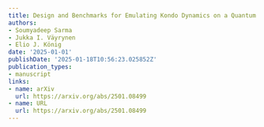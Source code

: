 ```yaml
---
title: Design and Benchmarks for Emulating Kondo Dynamics on a Quantum Chip
authors:
- Soumyadeep Sarma
- Jukka I. Väyrynen
- Elio J. König
date: '2025-01-01'
publishDate: '2025-01-18T10:56:23.025852Z'
publication_types:
- manuscript
links:
- name: arXiv
  url: https://arxiv.org/abs/2501.08499
- name: URL
  url: https://arxiv.org/abs/2501.08499
---
```

